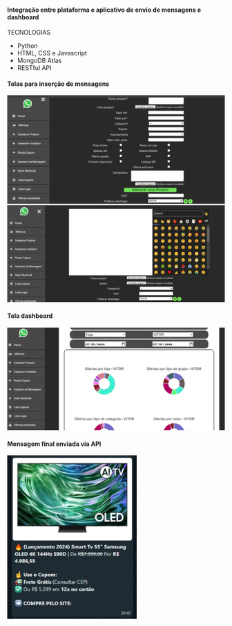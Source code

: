 <h4>Integração entre plataforma e aplicativo de envio de mensagens e dashboard</h4>

TECNOLOGIAS

* Python
* HTML, CSS e Javascript
* MongoDB Atlas
* RESTful API

<h4>Telas para inserção de mensagens</h4>

<img src="https://github.com/BSFernando/PROJETOS_CV/blob/main/imgs/mensagens/tela_envio_mensagens.jpg" alt="alt text" width="600px">

<img src="https://github.com/BSFernando/PROJETOS_CV/blob/main/imgs/mensagens/tela_mensagem_unica.jpg" alt="alt text" width="600px">

<h4>Tela dashboard</h4>

<img src="https://github.com/BSFernando/PROJETOS_CV/blob/main/imgs/mensagens/tela_dashboard.jpg" alt="alt text" width="600px">


<h4>Mensagem final enviada via API</h4>

<img src="https://github.com/BSFernando/PROJETOS_CV/blob/main/imgs/mensagens/mensagem.png" alt="alt text" width="300px">
